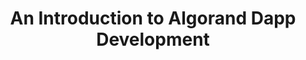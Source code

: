 ---
title: "An Introduction to Algorand Dapp Development"
description: "Introducing the basics of Algorand Development, you will get to learn how to code your own dApps, use an SDK to interact with the Algorand blockchain through APIs and more importantly, the reason why you should build on Algorand. This tutorial goes through installing the Algorand Sandbox, the Algorand architecture, how to write a transaction and how to send a transaction."
type: "course"
category: "DappRadar,Algorand Components,dApps"
difficulty: ""
summary: "Learn about the basics of Algorand development"
file_path: ""
image: "https://assets-global.website-files.com/5e39e095596498a8b9624af1/5ffca6e3e0d8ad9231cc2af6_Portfolio-course---final.png"
link: "An Introduction to Algorand Dapp Development (dappradar.com)"
status: "open"
---